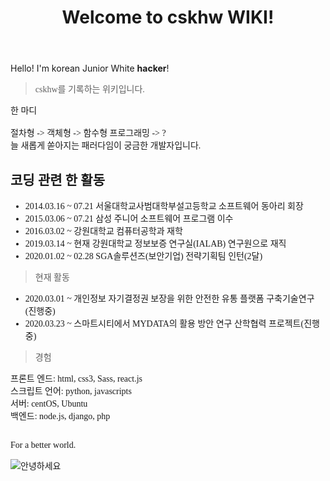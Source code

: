﻿---
title: Welcome to cskhw WIKI!
---
<link href="https://fonts.googleapis.com/css?family=Noto+Serif+KR&display=swap" rel="stylesheet">

Hello! I'm korean Junior White **hacker**!

<span style="font-family: 'Noto Serif Kr', serif;">

> cskhw를 기록하는 위키입니다.

<span stype="color:blue;">한 마디</span><br><br>
절차형 -> 객체형 -> 함수형 프로그래밍 -> ?<br>
늘 새롭게 쏟아지는 패러다임이 궁금한 개발자입니다.
<br>
## 코딩 관련 한 활동

* 2014.03.16 ~ 07.21 서울대학교사범대학부설고등학교 소프트웨어 동아리 회장
* 2015.03.06 ~ 07.21 삼성 주니어 소프트웨어 프로그램 이수
* 2016.03.02 ~ 강원대학교 컴퓨터공학과 재학
* 2019.03.14 ~ 현재 강원대학교 정보보증 연구실(IALAB) 연구원으로 재직
* 2020.01.02 ~ 02.28 SGA솔루션즈(보안기업) 전략기획팀 인턴(2달)

> 현재 활동

* 2020.03.01 ~ 개인정보 자기결정권 보장을 위한 안전한 유통 플랫폼 구축기술연구(진행중)
* 2020.03.23 ~ 스마트시티에서 MYDATA의 활용 방안 연구 산학협력 프로젝트(진행중)


> 경험

프론트 엔드: html, css3, Sass, react.js<br>
스크립트 언어: python, javascripts<br>
서버: centOS, Ubuntu<br>
백엔드: node.js, django, php<br>
<br>

For a better world.

<img style="position:relatvie; left:50em; bottom:50em; " src="" alt="안녕하세요"/>
